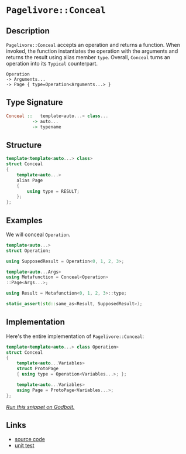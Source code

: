 <!-- Copyright 2024 Feng Mofan
SPDX-License-Identifier: Apache-2.0 -->

# `Pagelivore::Conceal`

## Description

`Pagelivore::Conceal` accepts an operation and returns a function.
When invoked, the function instantiates the operation with the arguments and returns the result using alias member `type`.
Overall, `Conceal` turns an operation into its `Typical` counterpart.

<pre><code>Operation
-> Arguments...
-> Page { type=Operation&lt;Arguments...&gt; }</code></pre>

## Type Signature

```Haskell
Conceal ::   template<auto...> class... 
          -> auto...
          -> typename
```

## Structure

```C++
template<template<auto...> class>
struct Conceal
{
    template<auto...>
    alias Page
    {
        using type = RESULT;
    };
};
```

## Examples

We will conceal `Operation`.

```C++
template<auto...>
struct Operation;

using SupposedResult = Operation<0, 1, 2, 3>;

template<auto...Args>
using Metafunction = Conceal<Operation>
::Page<Args...>;

using Result = Metafunction<0, 1, 2, 3>::type;

static_assert(std::same_as<Result, SupposedResult>);
```

## Implementation

Here's the entire implementation of `Pagelivore::Conceal`:

```C++
template<template<auto...> class Operation>
struct Conceal
{
    template<auto...Variables>
    struct ProtoPage
    { using type = Operation<Variables...>; };

    template<auto...Variables>
    using Page = ProtoPage<Variables...>;
};
```

[*Run this snippet on Godbolt.*](https://godbolt.org/#z:OYLghAFBqd5QCxAYwPYBMCmBRdBLAF1QCcAaPECAMzwBtMA7AQwFtMQByARg9KtQYEAysib0QXACx8BBAKoBnTAAUAHpwAMvAFYTStJg1DIApACYAQuYukl9ZATwDKjdAGFUtAK4sGIAKwAzKSuADJ4DJgAcj4ARpjEIGYAnKQADqgKhE4MHt6%2BAcEZWY4C4ZExLPGJKbaY9qUMQgRMxAR5Pn5BdQ05za0E5dFxCUmpCi1tHQXdEwNDldVjAJS2qF7EyOwcBJgsaQa7JoFuu/uHmMduTF5EAHQPx9gA1MgGCgrPAPJpCUyNTxMGgAghNiF4HM8PAwtmIgcCTAB2Kwg55o55nA7/S4nG73B4ANVaeCYsXoCkBqPRYIhBGeymIqCIyiYwEuVLRSIszy8WSMGIAnr9nscACLfX7Ef45K5E4gksmYBQPO6AwLcpGi44ohEcjF7LFHXG3VAquUK8mU4Honl84D01mYEWBcUMpmoFls2XE0nklVqnWa7Xw%2BEAegAVJGo9HQ2GowAVbBCeNR2MgiPRzNp3UIsyBCJvLxYZ1uNAwzBpAgUwLYEMgzEXK5402PGvwmmQn5/AHquvA3kRe1CLxpYqYdAAJSVXlodLFEu7MpOGlIzy4q7Mq8CAb7DexTZNKuBxGA1drIIH/IAspgWlQvDDGs7xdDYbQrl2pT3z8CQCBPTibjHqe/ptr2ILwpe9pTgoM5zi6zw3neD4OEubgrmuG5bk8f4EEKOKBiCcyOMgAD6TAfAkBAQBM6B/gorCYOR1ZuDBcGrsOo6ZOObGzk8yzahwqy0Jw/i8H4HBaKQqCcG41jWM8CjrJsTrmIEPCkAQmhCasADWASSHcGiSFwiKBBo/gaGYABs1lmAAHPZ%2BicJIvAsBIGgrhJUkyRwvAKCAK5aZJQmkHAsAwIgIDrAQaS3OQlBoPsdAJFEjGcKo9nWQAtNZkjPMAyDIGuhlmLw46ECQeB0eu/CCCIYjsFIMiCIoKjqCFpC6OuADuUppJwPDCaJ4nadJnBfLccV0qgVDPJlOV5QVRUlXcZjPBAHjJfQxAinmXDLLwwVaKsEBIElaQpWQFAQBdV0gMAUibjQs4JAFECxGNsQRK0AqDbw33MMQApfLE2iYA4/2kElbCCF8DC0H9nVYLEXjANctC0AF3C8FgLCGMA4jI3gxAQ44ABuSpjZgqgQ7c2waREuwiZ1tB4LEUrAx4WBjQQ8ruTjpCU8QsTcaKewE2zRjaasVAGKeBJ4JgPVdhJGl1cIojiM1GttWoY3dfoBMoPJlj6OzAWQKsqCVjk2PZbRYqmJY1hmD5wvylglsQKsdhkzkLgMO4nidHoYQRMMVSjOuxTZAI0x%2BDHmRxwwCwjIk65%2B6hAj9FMIcFJn9T%2BznkyDBHizR7YpcJ3ocxtGnUcZ77ylbBIw0cGJpDebwvnzVluX5YVxVSGtG24JVu1qQdR0y6sCCYEwWCJD7pD6ZIgR3MkgSIpIxlmJI1mef41mpCzrmkO56l3NZXDWfZyT2bf/gmf4W/WV3Y2%2Bf5gWaTLYWRWdaKU14o3TujtNKbBOCtBYOTRE2UmCvAMPyLgyQ7hcCMuVfARBPZ6A1g1bW0hdZKH1p1XQm4%2BpMAGjjdundu7jQ4JNWKtxnizWeNA2B8DEEEzXKg9BGgNpbUujtPagQzCHV/iFU651UDbQSAlW6MihGjHYXAt4BMUFcBXC9XYxB3qfU6oDX6UNDHA1BuDSGgsYaMAIPDRGY0UZowxljKGeNJbbCkvgUmqFKbYykjTOmuwoZM3qGNNmHNfrc3cUdfmUNhaiyUOLfGRgpagEkXweWChFbK1VlDPBWsmqENkHrDqUkyFG2ls7KwZswne2trbAQ9tHYukqa7d2CRPZUytj0YufgICuBruucOFR056Fjo0AZ6Rk6NAbksQuvQS4DAmVnRoucy7DMbrXau%2BdE5V3mOXEZB01gbFboclmtDP6cDYcQGBcCEFqOQbwoyY8sEkBEdPCRJ054LyXpQdu59L6oOMoiV%2BiIzKSH3nldcdCv62B/sdUK4UooxWmvIsBqV0ocGgUtFgChybFXJigu4FwJiYIntVXBsh8EFJavIYhJSdAgGCBQqhQ1nId1Gp1XyjDposLmli/KOK8XPAJag4ldJNqKKuiIwI4j4VSJQJKnaqLFWjDxaOUiIrSJivItcvKfA6A6L0V9H6wNjEmpBmDMmUMrFwwRkjDxmBUbozEM4wWrjklRNIJ4/2Pjqa02QPTIJggQms3ZpzAUkTeYxMFnEsWEtkmDj/nLVkmSlYq1%2BGrXgeTGoSEKa1OlBtGXlOMKbGwNT4B1MaNjUMtETYu0sG7HuHtqqdJXssgOfSg4TKGZHWZkySg5AmWMnIMzK7toWXnfIOzx1NFLqOjOuzJ2h0znO/ZGzDlKWOU1GhHKfKXP5c8QV%2BLCViueRPN5srZ6kHnovUYK8z5uTGHcQIgR/CWRMp5F9iI74f05Zwb%2BQUr1r38Jvfw9kbLJEkMkMy28uDBBZoEXdPd/0fJ0mysqv691%2BVQ8sVYwssjOEkEAA)

## Links

- [source code](../../../../conceptrodon/pagelivore/conceal.hpp)
- [unit test](../../../../tests/unit/metafunctions/pagelivore/conceal.test.hpp)
